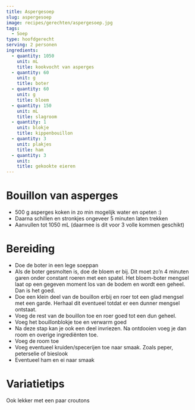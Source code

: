 ```yaml
---
title: Aspergesoep
slug: aspergesoep
image: recipes/gerechten/aspergesoep.jpg
tags: 
  - Soep
type: hoofdgerecht
serving: 2 personen
ingredients:
  - quantity: 1050
    unit: mL
    title: kookvocht van asperges
  - quantity: 60
    unit: g 
    title: boter
  - quantity: 60
    unit: g
    title: bloem
  - quantity: 150
    unit: mL
    title: slagroom
  - quantity: 1
    unit: blokje
    title: kippenbouillon
  - quantity: 3
    unit: plakjes
    title: ham
  - quantity: 3
    unit: 
    title: gekookte eieren
---
```


# Bouillon van asperges
- 500 g asperges koken in zo min mogelijk water en opeten :) 
- Daarna schillen en stronkjes ongeveer 5 minuten laten trekken
- Aanvullen tot 1050 mL (daarmee is dit voor 3 volle kommen geschikt)

# Bereiding
- Doe de boter in een lege soeppan
- Als de boter gesmolten is, doe de bloem er bij. Dit moet zo’n 4 minuten garen onder constant roeren met een spatel. Het bloem-boter mengsel laat op een gegeven moment los van de bodem en wordt een geheel. Dan is het goed.
- Doe een klein deel van de bouillon erbij en roer tot een glad mengsel met een garde. Herhaal dit eventueel totdat er een dunner mengsel ontstaat.
- Voeg de rest van de bouillon toe en roer goed tot een dun geheel.
- Voeg het bouillonblokje toe en verwarm goed
- Na deze stap kan je ook een deel invriezen. Na ontdooien voeg je dan room en overige ingrediënten toe.
- Voeg de room toe
- Voeg eventueel kruiden/specerijen toe naar smaak. Zoals peper, peterselie of bieslook
- Eventueel ham en ei naar smaak


# Variatietips
Ook lekker met een paar croutons
